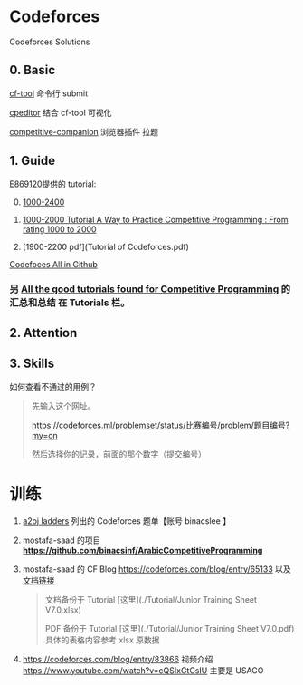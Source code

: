# Codeforces
Codeforces Solutions

## 0. Basic

[cf-tool](https://github.com/xalanq/cf-tool) 命令行 submit

[cpeditor](https://github.com/cpeditor/cpeditor) 结合 cf-tool 可视化

[competitive-companion](https://github.com/jmerle/competitive-companion) 浏览器插件 拉题

## 1. Guide

[E869120](https://codeforces.com/profile/E869120)提供的 tutorial:

0. [1000-2400](https://codeforces.com/blog/entry/66909)

1. [1000-2000 Tutorial A Way to Practice Competitive Programming : From rating 1000 to 2000](https://codeforces.com/blog/entry/53341)

2. [1900-2200 pdf](Tutorial of Codeforces.pdf)

[Codefoces All in Github](https://github.com/DionysiosB/CodeForces)

### 另 **[All the good tutorials found for Competitive Programming](http://codeforces.com/blog/entry/57282) 的汇总和总结** 在 Tutorials 栏。

## 2. Attention


## 3. Skills

如何查看不通过的用例？

> 先输入这个网址。
>
> https://codeforces.ml/problemset/status/比赛编号/problem/题目编号?my=on
>
> 然后选择你的记录，前面的那个数字（提交编号）



# 训练

1. [a2oj ladders](https://a2oj.com/ladders) 列出的 Codeforces 题单【账号 binacslee 】

2. mostafa-saad 的项目 **https://github.com/binacsinf/ArabicCompetitiveProgramming**

3. mostafa-saad 的 CF Blog https://codeforces.com/blog/entry/65133 以及 [文档链接](https://docs.google.com/spreadsheets/d/1iJZWP2nS_OB3kCTjq8L6TrJJ4o-5lhxDOyTaocSYc-k/edit#gid=84654839) 

   > 文档备份于 Tutorial [这里](./Tutorial/Junior Training Sheet V7.0.xlsx)
   >
   > PDF 备份于 Tutorial [这里](./Tutorial/Junior Training Sheet V7.0.pdf) 具体的表格内容参考 xlsx 原数据

4. https://codeforces.com/blog/entry/83866 视频介绍 https://www.youtube.com/watch?v=cQSIxGtCsIU 主要是 USACO 

